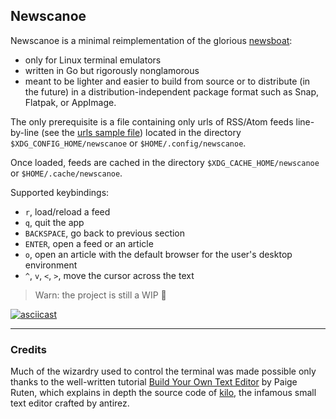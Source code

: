 ## Newscanoe

Newscanoe is a minimal reimplementation of the glorious [newsboat](https://newsboat.org/): 
- only for Linux terminal emulators
- written in Go but rigorously nonglamorous
- meant to be lighter and easier to build from source or to distribute (in the future) in a distribution-independent package format such as Snap, Flatpak, or AppImage.

The only prerequisite is a file containing only urls of RSS/Atom feeds line-by-line (see the [urls sample file](./assets/urls)) located in the directory `$XDG_CONFIG_HOME/newscanoe` or `$HOME/.config/newscanoe`.

Once loaded, feeds are cached in the directory `$XDG_CACHE_HOME/newscanoe` or `$HOME/.cache/newscanoe`.

Supported keybindings:
- `r`, load/reload a feed
- `q`, quit the app
- `BACKSPACE`, go back to previous section
- `ENTER`, open a feed or an article
- `o`, open an article with the default browser for the user's desktop environment
- `^`, `v`, `<`, `>`, move the cursor across the text

> Warn: the project is still a WIP 🚧

[![asciicast](https://asciinema.org/a/238FVtsUqBAgusEY76RYEiWAQ.svg)](https://asciinema.org/a/238FVtsUqBAgusEY76RYEiWAQ)

---

### Credits

Much of the wizardry used to control the terminal was made possible only thanks to the  well-written tutorial [Build Your Own Text Editor](https://viewsourcecode.org/snaptoken/kilo/) by Paige Ruten, which explains in depth the source code of [kilo](https://github.com/antirez/kilo), the infamous small text editor crafted by antirez.
